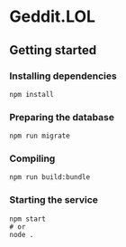 # Geddit.LOL

## Getting started


### Installing dependencies

```
npm install
```

### Preparing the database

```
npm run migrate
```

### Compiling

```
npm run build:bundle
```


### Starting the service

```
npm start
# or
node .
```

